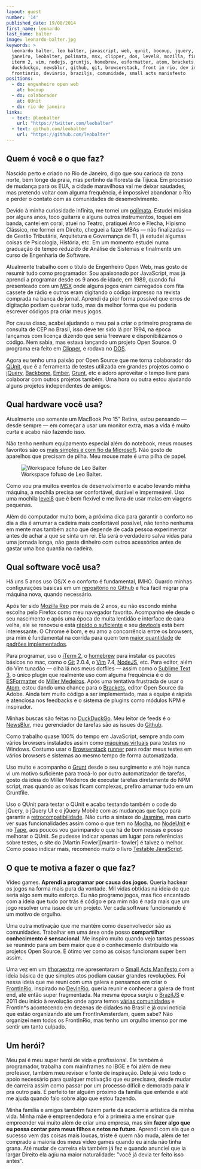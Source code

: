 ```yaml
---
layout: guest
number: '14'
published_date: 19/08/2014
first_name: leonardo
last_name: balter
image: leonardo-balter.jpg
keywords: >
  leonardo balter, leo balter, javascript, web, qunit, bocoup, jquery, rio de
  janeiro, leobalter, polimata, msx, clipper, dos, level8, mozilla, firefox,
  iterm 2, vim, nodejs, gruntjs, homebrew, esformatter, atom, brackets,
  duckduckgo, newsblur, github, git, browserstack, front in rio, dev in rio,
  frontinrio, devinrio, braziljs, comunidade, small acts manisfesto
positions:
  - do: engenheiro open web
    at: bocoup
  - do: colaborador
    at: QUnit
  - do: rio de janeiro
links:
  - text: @leobalter
    url: "https://twitter.com/leobalter"
  - text: github.com/leobalter
    url: "https://github.com/leobalter"
---
```



## Quem é você e o que faz?

Nascido perto e criado no Rio de Janeiro, digo que sou carioca da zona norte,
bem longe da praia, mas pertinho da floresta da Tijuca. Em processo de mudança
para os EUA, a cidade maravilhosa vai me deixar saudades, mas pretendo voltar
com alguma frequência, é impossível abandonar o Rio e perder o contato com as
comunidades de desenvolvimento.

Devido à minha curiosidade infinita, me tornei um [polímata][polimata]. Estudei
música por alguns anos, toco guitarra e alguns outros instrumentos, toquei em
banda, cantei em coral, atuei no Teatro, pratiquei Arco e Flecha, Hipismo
Clássico, me formei em Direito, cheguei a fazer MBAs — não finalizadas —  de
Gestão Tributária, Arquitetura e Governança de TI, já estudei algumas coisas de
Psicologia, História, etc. Em um momento estudei numa graduação de tempo
reduzido de Análise de Sistemas e finalmente um curso de Engenharia de Software.

Atualmente trabalho com o título de Engenheiro Open Web, mas gosto de resumir
tudo como programador. Sou apaixonado por JavaScript, mas já aprendi a programar
desde os 9 anos de idade, em 1989, quando fui presenteado com um [MSX][msx] onde
alguns jogos eram carregados com fita cassete de rádio e outros eram digitando o
código impresso na revista comprada na banca de jornal. Aprendi da pior forma
possível que erros de digitação podiam quebrar tudo, mas da melhor forma que eu
poderia escrever códigos pra criar meus jogos.

Por causa disso, acabei ajudando o meu pai a criar o primeiro programa de
consulta de CEP no Brasil, isso deve ter sido lá por 1994, na época lançamos com
licença dizendo que seria freeware e disponibilizamos o código. Nem sabia, mas
estava lançando um projeto Open Source. O programa era feito em
[Clipper][clipper], e rodava no [DOS][dos].

Agora eu tenho uma paixão por Open Source que me torna colaborador do
[QUnit][qunit], que é a ferramenta de testes utilizada em grandes projetos como
o [jQuery][jquery], [Backbone][backbone], [Ember][ember], [Grunt][grunt], etc e
adoro aproveitar o tempo livre para colaborar com outros projetos também. Uma
hora ou outra estou ajudando alguns projetos independentes de amigos.


[polimata]: http://pt.wikipedia.org/wiki/Pol%C3%ADmata
[msx]: https://en.wikipedia.org/wiki/MSX
[clipper]: http://pt.wikipedia.org/wiki/Clipper_%28linguagem_de_programa%C3%A7%C3%A3o%29
[dos]: http://pt.wikipedia.org/wiki/DOS
[qunit]: http://qunitjs.com/
[jquery]: http://jquery.com/
[backbone]: http://backbonejs.org/
[ember]: http://emberjs.com/
[grunt]: http://gruntjs.com/


## Qual hardware você usa?

Atualmente uso somente um MacBook Pro 15" Retina, estou pensando — desde sempre
— em começar a usar um monitor extra, mas a vida é muito curta e acabo não
fazendo isso.

Não tenho nenhum equipamento especial além do notebook, meus mouses favoritos
são os [mais simples e com fio da Microsoft][mouse-microsoft]. Não gosto de
aparelhos que precisam de pilha. Meu mouse mate é uma pilha de papel.

<figure class="image-fit">
  <img
    src="/images/content/leo-balter-workspace.jpg"
    alt="Workspace fofuxo de Leo Balter" />
  <figcaption class="caption-bottom">
    Workspace fofuxo de Leo Balter.
  </figcaption>
</figure>

Como vou pra muitos eventos de desenvolvimento e acabo levando minha máquina, a
mochila precisa ser confortável, durável e impermeável. Uso uma mochila
[level8][level8] que é bem flexível e me livra de usar malas em viagens
pequenas.

Além do computador muito bom, a próxima dica para garantir o conforto no dia a
dia é arrumar a cadeira mais confortável possível, não tenho nenhuma em mente
mas também acho que depende de cada pessoa experimentar antes de achar a que se
sinta um rei. Ela será o verdadeiro salva vidas para uma jornada longa, não
gaste dinheiro com outros acessórios antes de gastar uma boa quantia na cadeira.


[mouse-microsoft]: http://www.microsoft.com/hardware/pt-br/p/optical-mouse-200/JUD-00001
[level8]: https://www.level8cases.com/products/1517backpacks.php


## Qual software você usa?

Há uns 5 anos uso OS/X e o conforto é fundamental, IMHO. Guardo minhas
configurações básicas em um [repositório no Github][dotfiles] e fica fácil
migrar pra máquina nova, quando necessário.

Após ter sido [Mozilla Rep][mozilla-rep] por mais de 2 anos, eu não escondo
minha escolha pelo Firefox como meu navegador favorito. Acompanho ele desde o
seu nascimento e após uma época de muita lentidão e interface de cara velha, ele
se renovou e está [rápido o suficiente][arewefastyet] e seu [devtools][devtools]
está bem interessante. O Chrome é bom, e eu amo a concorrência entre os
browsers, pra mim é fundamental na corrida para quem tem
[maior quantidade][caniuse] de [padrões implementados][es6-compat].

Para programar, uso o [iTerm 2][iterm2], o [homebrew][homebrew] para instalar os
pacotes básicos no mac, como o [Git][git] 2.0.4, o [Vim][vim] 7.4,
[NodeJS][nodejs], etc. Para editor, além do Vim tunadão — olha lá nos meus
dotfiles — assim como o [Sublime Text 3][sublime], o único plugin que realmente
uso com alguma frequência é o do [ESFormatter][esformatter] do
[Miller Medeiros][miller-medeiros]. Após uma tentativa frustrada de usar o
[Atom][atom], estou dando uma chance para o [Brackets][brackets], editor Open
Source da Adobe. Ainda tem muito código a ser implementado, mas a equipe é
rápida e atenciosa nos feedbacks e o sistema de plugins como módulos NPM é
inspirador.

Minhas buscas são feitas no [DuckDuckGo][duckduckgo]. Meu leitor de feeds é o
[NewsBlur][newsblur], meu gerenciador de tarefas são as issues do
[Github][github].

Como trabalho quase 100% do tempo em JavaScript, sempre ando com vários browsers
instalados assim como [máquinas virtuais][ie-vms] para testes no Windows.
Costumo usar o [Browserstack][browserstack] [runner][runner] para rodar meus
testes em vários browsers e sistemas ao mesmo tempo de forma automatizada.

Uso muito e acompanho o [Grunt][grunt] desde o seu surgimento e até hoje nunca
vi um motivo suficiente para trocá-lo por outro automatizador de tarefas, gosto
da ideia do Miller Medeiros de executar tarefas diretamente do NPM script, mas
quando as coisas ficam complexas, prefiro arrumar tudo em um Gruntfile.

Uso o QUnit para testar o QUnit e acabo testando também o code do jQuery, o
jQuery UI e o jQuery Mobile com as mudanças que faço para garantir a
[retrocompatibilidade][retrocompatibilidade]. Não curto a sintaxe do
[Jasmine][jasmine], mas curto ver suas funcionalidades assim como o que tem no
[Mocha][mocha], no [NodeUnit][nodeunit] e no [Tape][tape], aos poucos vou
garimpando o que há de bom nessas e posso melhorar o QUnit. Se pudesse indicar
apenas um lugar para referências sobre testes, o site do
[Martin Fowler][martin- fowler] é talvez o melhor. Como posso indicar mais,
recomendo muito o livro [Testable JavaScript][testable-javascript].


[dotfiles]: https://github.com/leobalter/.dotfiles
[mozilla-rep]: https://reps.mozilla.org/
[arewefastyet]: http://arewefastyet.com/
[devtools]: https://developer.mozilla.org/en-US/docs/Tools
[caniuse]: http://caniuse.com/
[es6-compat]: http://kangax.github.io/compat-table/es6/
[iterm2]: http://www.iterm2.com/
[homebrew]: http://brew.sh/
[git]: http://git-scm.com/
[vim]: http://www.vim.org/
[nodejs]: http://nodejs.org/
[sublime]: http://www.sublimetext.com/
[esformatter]: https://github.com/millermedeiros/esformatter
[miller-medeiros]: http://setup.loopinfinito.com.br/miller-medeiros/
[atom]: http://atom.io/
[brackets]: http://brackets.io/
[duckduckgo]: https://ddg.gg
[newsblur]: http://newsblur.com/
[github]: https://github.com
[ie-vms]: https://modern.ie/en-us
[browserstack]: http://www.browserstack.com/
[runner]: https://www.npmjs.org/package/browserstack-runner
[grunt]: http://gruntjs.com/
[retrocompatibilidade]: https://en.wikipedia.org/wiki/Backward_compatibility
[jasmine]: https://github.com/pivotal/jasmine
[mocha]: https://github.com/visionmedia/mocha
[nodeunit]: https://github.com/caolan/nodeunit
[tape]: https://github.com/substack/tape
[martin-fowler]: http://martinfowler.com/
[testable-javascript]: http://shop.oreilly.com/product/0636920024699.do


## O que te motiva a fazer o que faz?

Video games. __Aprendi a programar por causa dos jogos__. Queria hackear os
jogos na forma mais pura da vontade. Mil vidas obtidas na ideia do que seria
algo sem muito esforço. Eu não programo jogos, mas fico encantado com a ideia
que tudo por trás é código e pra mim não é nada mais que um jogo resolver uma
issue de um projeto. Ver cada software funcionando é um motivo de orgulho.

Uma outra motivação que me mantém como desenvolvedor são as comunidades.
Trabalhar em uma área onde posso __compartilhar conhecimento é sensacional__. Me
inspiro muito quando vejo tantas pessoas se reunindo para um bem maior que é o
conhecimento distribuído via projetos Open Source. É ótimo ver como as coisas
funcionam super bem assim.

Uma vez em um [#horaextra][horaextra] me apresentaram o
[Small Acts Manifesto ][small-acts] com a ideia básica de que simples atos
podiam causar grandes revoluções. Foi nessa ideia que me reuni com uma galera e
pensamos em criar o [FrontInRio][frontinrio], inspirado no [DevInRio][devinrio],
queria reunir e conhecer a galera de front end, até então super fragmentada. Na
mesma época surgiu o [BrazilJS][braziljs] e 2011 deu início à revolução onde
agora temos [várias comunidades][comunidades] e FrontIn*s acontecendo em dezenas
de cidades no Brasil e já ouvi notícia que estão organizando até um
FrontInAmsterdam, quem sabe? Não organizei nem todos os FrontInRio, mas tenho um
orgulho imenso por me sentir um tanto culpado.


[horaextra]: http://horaextra.org/
[small-acts]: http://smallactsmanifesto.org/
[frontinrio]: http://leobalter.net/eventos/frontinrio-um-evento-sobre-frontend-no-rio-de-janeiro/
[devinrio]: http://www.devinrio.com.br/
[braziljs]: http://braziljs.com.br/
[comunidades]: http://communityjs.org/


## Um herói?

Meu pai é meu super herói de vida e profissional. Ele também é programador,
trabalha com mainframes no IBGE e foi além de meu professor, também meu revisor
e fonte de inspiração. Dele já veio todo o apoio necessário para qualquer
motivação que eu precisava, desde mudar de carreira assim como passar por um
processo difícil e demorado para ir pra outro país. É perfeito ter alguém
próximo da família que entende e até me ajuda quando falo sobre algo que estou
fazendo.

Minha família e amigos também fazem parte da academia artística da minha vida.
Minha mãe é empreendedora e foi a primeira a me ensinar que empreender vai muito
além de criar uma empresa, mas sim __fazer algo que eu possa contar para meus
filhos e netos no futuro__. Aprendi com ela que o sucesso vem das coisas mais
loucas, triste é quem não muda, além de ter comprado a maioria dos meus video
games quando eu ainda não tinha grana. Até mudar de carreira ela também já fez e
quando anunciei que ia largar Direito ela agiu na maior naturalidade: "você já
devia ter feito isso antes".
